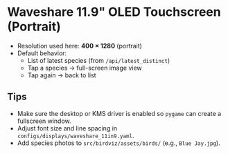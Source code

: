 # Waveshare 11.9" OLED Touchscreen (Portrait)

- Resolution used here: **400 × 1280** (portrait)
- Default behavior:
  - List of latest species (from `/api/latest_distinct`)
  - Tap a species → full-screen image view
  - Tap again → back to list

## Tips
- Make sure the desktop or KMS driver is enabled so `pygame` can create a fullscreen window.
- Adjust font size and line spacing in `configs/displays/waveshare_11in9.yaml`.
- Add species photos to `src/birdviz/assets/birds/` (e.g., `Blue Jay.jpg`).
